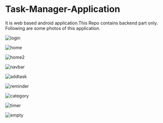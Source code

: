 # Task-Manager-Application
It is web based android application.This Repo contains backend part only.
Following are some photos of this application.

![login](https://user-images.githubusercontent.com/78132661/130024563-3126a651-015d-4a8b-8e5e-e88ba444731d.png)

![home](https://user-images.githubusercontent.com/78132661/130024579-dcecd2de-5ed5-4df3-8ca3-d69a8aa7fbe1.png)

![home2](https://user-images.githubusercontent.com/78132661/130024605-b30c3967-dbd0-4b97-a3d5-9418cc0d8bd3.png)

![navbar](https://user-images.githubusercontent.com/78132661/130024634-a7807579-5f9f-49e6-ac96-1a62c0e5b135.png)

![addtask](https://user-images.githubusercontent.com/78132661/130024672-6167e241-7df3-4d18-b7e7-61641544d84b.png)

![reminder](https://user-images.githubusercontent.com/78132661/130024696-9c6b86f7-22bd-40dd-9de0-25339f04f15c.png)

![category](https://user-images.githubusercontent.com/78132661/130024717-4ed439bd-e6c7-43d8-b618-4357e3e07b57.png)

![timer](https://user-images.githubusercontent.com/78132661/130059335-1dde2e8b-db2e-405f-a867-2536df9efadd.png)

![empty](https://user-images.githubusercontent.com/78132661/130024771-e2d56cc1-1f9e-4b3d-82bf-a34ec7836891.png)



